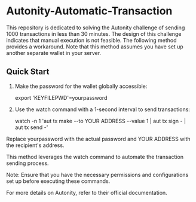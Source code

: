 # Autonity-Automatic-Transaction

This repository is dedicated to solving the Autonity challenge of sending 1000 transactions in less than 30 minutes. The design of this challenge indicates that manual execution is not feasible. The following method provides a workaround. Note that this method assumes you have set up another separate wallet in your server.

## Quick Start

1. Make the password for the wallet globally accessible:

   
    export 'KEYFILEPWD'=yourpassword
    
2. Use the watch command with a 1-second interval to send transactions:

   
    watch -n 1 'aut tx make --to YOUR ADDRESS --value 1 | aut tx sign - | aut tx send -'
    
Replace yourpassword with the actual password and YOUR ADDRESS with the recipient's address.

This method leverages the watch command to automate the transaction sending process.

Note: Ensure that you have the necessary permissions and configurations set up before executing these commands.

For more details on Autonity, refer to their official documentation.
